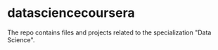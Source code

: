 # datasciencecoursera
The repo contains files and projects related to the specialization "Data Science".
